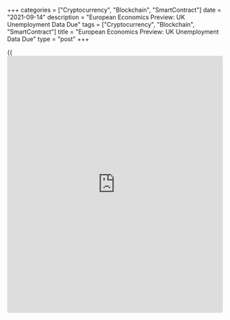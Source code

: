 +++
categories = ["Cryptocurrency", "Blockchain", "SmartContract"]
date = "2021-09-14"
description = "European Economics Preview: UK Unemployment Data Due"
tags = ["Cryptocurrency", "Blockchain", "SmartContract"]
title = "European Economics Preview: UK Unemployment Data Due"
type = "post"
+++

{{<iframe id="large-banner" src="https://www.bounty.group/#slide=18.0" width="100%" height="600" scrolling="no" style="border: 0px solid rgb(216, 221, 230); border-radius: 3px;">}}

Unemployment from the UK is due on Tuesday, headlining a light day for
the European economic [news](https://www.letsplayfx.com/blog/forex-news-website/).

At 2.00 am ET, the Office for National Statistics releases UK
unemployment data. The jobless rate is forecast to fall to 4.6 percent
in three months to July from 4.7 percent in three months to June.

In the meantime, industrial production from Romania is due.

At 2.30 am ET, Swiss producer price data is due for August. Prices had
increased 3.3 percent annually in July.

At 3.00 am ET, Spain's INE releases final consumer and harmonized
consumer prices for August. Consumer price inflation is seen at 3.3
percent, unchanged from the flash estimate.

Also, July industrial production data is due from Hungary. Production
had increased 8 percent in June.

At 3.30 am ET, Statistics Sweden is set to release consumer price data
for August. Economists forecast inflation to rise to 1.7 percent in
August from 1.4 percent in July.

For comments and feedback [contact](https://www.playgroundfx.com/contact/): editorial@rtt[news](https://www.letsplayfx.com/blog/forex-news-website/).com

[Economic News][1]

 **What parts of the world are seeing the best (and worst) economic
performances lately? Click[here][2] to check out our [Econ Scorecard][2]
and find out! See up-to-the-moment [ranking](https://www.playgroundfx.com/blog/crypto-exchange-ranking/)s for the best and worst
performers in [GDP][3], [unemployment rate][4], [inflation][5] and much
more.**

   1. www.rtt[news](https://www.letsplayfx.com/blog/forex-news-website/).com/Content/EconomicNews.aspx
   2. www.rtt[news](https://www.letsplayfx.com/blog/forex-news-website/).com/economic-scorecard/world-rank/industrial-production/highest-performance.aspx
   3. www.rtt[news](https://www.letsplayfx.com/blog/forex-news-website/).com/economic-scorecard/world-rank/GDP/highest-performance.aspx
   4. www.rtt[news](https://www.letsplayfx.com/blog/forex-news-website/).com/economic-scorecard/world-rank/unemployment-rate/lowest-performance.aspx
   5. www.rtt[news](https://www.letsplayfx.com/blog/forex-news-website/).com/economic-scorecard/world-rank/CPI/highest-performance.aspx